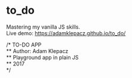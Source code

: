 # to_do
Mastering my vanilla JS skills. <br>
Live demo:  https://adamklepacz.github.io/to_do/ <br>

/* TO-DO APP <br>
 ** Author: Adam Klepacz<br>
 ** Playground app in plain JS<br>
 ** 2017<br>
 */
